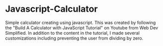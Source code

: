 # Javascript-Calculator
Simple calculator creating using javascript. This was created by following the "Build A Calculator with JavaScript Tutorial" on Youtube from Web Dev Simplified. In addition to the content in the tutorial, I made several customizations including preventing the user from dividing by zero.
